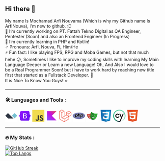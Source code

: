 

## Hi there 👋
My name Is Mochamad Arfi Nouvama (Which is why my Github name Is ArfiNouva), I'm new to github. :D <br>
🔭 I’m currently working on PT. Fattah Tekno Digital as QA Engineer, Pentester (Soon) and also an Frontend Engineer (In Progress) <br>
🌱 I’m currently learning in PHP and Kotlin! <br>
 ♂️  Pronouns: Arfi, Nouva, Fi, Him/He <br>
⚡ Fun fact: I like playing FPS, RPG and Moba Games, but not that much hehe 😜, Sometimes I like to improve my coding skills with learning My Main Language Deeper or Learn a new Language! Oh, And Also I would love to be a Real Programmer Soon! but i have to work hard by reaching new title first that started as a Fullstack Developer. 🤩 <br>
It is Nice To Know You Guys! ⭐

---

### :hammer_and_wrench: Languages and Tools :
<div>
<img src="https://github.com/devicons/devicon/blob/master/icons/alpinejs/alpinejs-original.svg" width="40" height="40">
<img src="https://github.com/devicons/devicon/blob/master/icons/bootstrap/bootstrap-original.svg" width="40" height="40">
 <img src="https://github.com/devicons/devicon/blob/master/icons/javascript/javascript-original.svg" width="40" height="40">
 <img src="https://github.com/devicons/devicon/blob/master/icons/kotlin/kotlin-original.svg" width="40" height="40">
 <img src="https://github.com/devicons/devicon/blob/master/icons/laravel/laravel-original.svg" width="40" height="40">
 <img src="https://github.com/devicons/devicon/blob/master/icons/php/php-original.svg" width="40" height="40">
 <img src="https://github.com/devicons/devicon/blob/master/icons/playwright/playwright-original.svg" width="40" height="40">
 <img src="https://github.com/devicons/devicon/blob/master/icons/css3/css3-original.svg" width="40" height="40">
 <img src="https://github.com/devicons/devicon/blob/master/icons/cypressio/cypressio-original.svg" width="40" height="40">
 <img src="https://github.com/devicons/devicon/blob/master/icons/html5/html5-original.svg" width="40" height="40">
</div>

---

### :fire: My Stats :
[![GitHub Streak](https://github-readme-streak-stats.herokuapp.com?user=ArfiNouva)](https://git.io/streak-stats) <br>
[![Top Langs](https://github-readme-stats.vercel.app/api/top-langs/?username=ArfiNouva&layout=compact&theme=vision-friendly-light)](https://github.com/anuraghazra/github-readme-stats)
<!--
**ArfiNouva/ArfiNouva** is a ✨ _special_ ✨ repository because its `README.md` (this file) appears on your GitHub profile.

Here are some ideas to get you started:

- 🔭 I’m currently working on ...
- 🌱 I’m currently learning ...
- 👯 I’m looking to collaborate on ...
- 🤔 I’m looking for help with ...
- 💬 Ask me about ...
- 📫 How to reach me: ...
- 😄 Pronouns: ...
- ⚡ Fun fact: ...
-->
